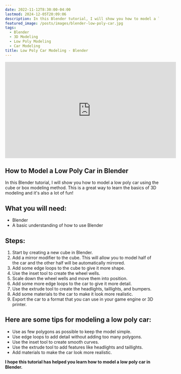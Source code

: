 ```yaml
---
date: 2022-11-12T8:30:00-04:00
lastmod: 2024-12-05T20:09:06
description: In this Blender tutorial, I will show you how to model a low poly car using the cube or box modeling method.
featured_image: /posts/images/blender-low-poly-car.jpg
tags:
  - Blender
  - 3D Modeling
  - Low Poly Modeling
  - Car Modeling
title: Low Poly Car Modeling - Blender
---
```


<div class="iframe-16-9-container">
<iframe class="youTubeIframe" width="560" height="315" src="https://www.youtube.com/embed/zvAXVnefhy8?rel=0" title="YouTube video player" frameborder="0" allow="accelerometer; autoplay; clipboard-write; encrypted-media; gyroscope; picture-in-picture; web-share" allowfullscreen></iframe>
</div>

## How to Model a Low Poly Car in Blender

In this Blender tutorial, I will show you how to model a low poly car using the cube or box modeling method. This is a great way to learn the basics of 3D modeling and it's also a lot of fun!

## What you will need:

- Blender
- A basic understanding of how to use Blender

## Steps:

1. Start by creating a new cube in Blender.
2. Add a mirror modifier to the cube. This will allow you to model half of the car and the other half will be automatically mirrored.
3. Add some edge loops to the cube to give it more shape.
4. Use the inset tool to create the wheel wells.
5. Scale down the wheel wells and move them into position.
6. Add some more edge loops to the car to give it more detail.
7. Use the extrude tool to create the headlights, taillights, and bumpers.
8. Add some materials to the car to make it look more realistic.
9. Export the car to a format that you can use in your game engine or 3D printer.

## Here are some tips for modeling a low poly car:

- Use as few polygons as possible to keep the model simple.
- Use edge loops to add detail without adding too many polygons.
- Use the inset tool to create smooth curves.
- Use the extrude tool to add features like headlights and taillights.
- Add materials to make the car look more realistic.

**I hope this tutorial has helped you learn how to model a low poly car in Blender.**
